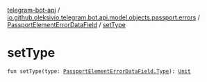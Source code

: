 [telegram-bot-api](../../index.md) / [io.github.oleksivio.telegram.bot.api.model.objects.passport.errors](../index.md) / [PassportElementErrorDataField](index.md) / [setType](./set-type.md)

# setType

`fun setType(type: `[`PassportElementErrorDataField.Type`](-type/index.md)`): `[`Unit`](https://kotlinlang.org/api/latest/jvm/stdlib/kotlin/-unit/index.html)